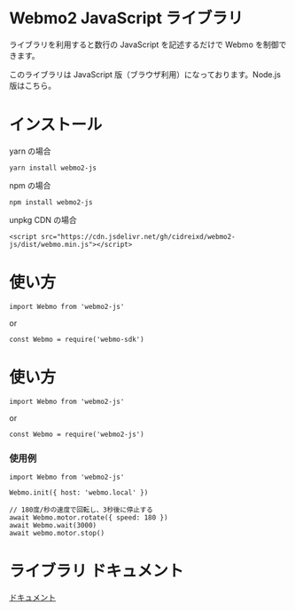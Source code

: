 # Webmo2 JavaScript ライブラリ

ライブラリを利用すると数行の JavaScript を記述するだけで Webmo を制御できます。

このライブラリは JavaScript 版（ブラウザ利用）になっております。Node.js 版はこちら。

# インストール

yarn の場合

```
yarn install webmo2-js
```

npm の場合

```
npm install webmo2-js
```

unpkg CDN の場合

```
<script src="https://cdn.jsdelivr.net/gh/cidreixd/webmo2-js/dist/webmo.min.js"></script>
```

# 使い方

```
import Webmo from 'webmo2-js'
```

or

```
const Webmo = require('webmo-sdk')
```

# 使い方


```
import Webmo from 'webmo2-js'
```
or
```
const Webmo = require('webmo2-js')
```

### 使用例

```
import Webmo from 'webmo2-js'

Webmo.init({ host: 'webmo.local' })

// 180度/秒の速度で回転し、3秒後に停止する
await Webmo.motor.rotate({ speed: 180 })
await Webmo.wait(3000)
await webmo.motor.stop()
```

# ライブラリ ドキュメント

[ドキュメント](./docs/document.md)
